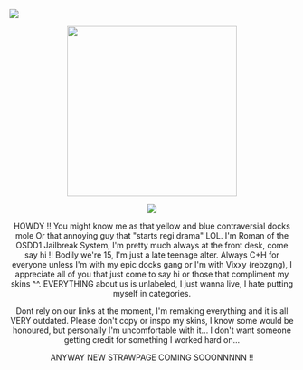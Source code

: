 
![](https://komarev.com/ghpvc/?username=AverageVaeb&color=lightgrey&label= Stinky-Animals )

<p align="center">
<img src="https://i.pinimg.com/originals/7e/c9/65/7ec9655f7ed016299f6ef6a75ed7f0de.jpg" width=300 height=300>
</p>



<div align="center">
<p align="center">
  <a href="https://spotify-github-profile.kittinanx.com/api/view?uid=d1bqsmqsv5xny71hcpjc38d4t&redirect=true">
    <img src="https://spotify-github-profile.kittinanx.com/api/view?uid=d1bqsmqsv5xny71hcpjc38d4t&cover_image=true&theme=natemoo-re&show_offline=true&background_color=2b285d&interchange=false&profanity=false&bar_color=ecc279&bar_color_cover=false">
  </a>
</p>

HOWDY !!
You might know me as that yellow and blue contraversial docks mole
Or that annoying guy that "starts regi drama" LOL.
I'm Roman of the OSDD1 Jailbreak System, I'm pretty much always at the front desk, come say hi !!
Bodily we're 15, I'm just a late teenage alter.
Always C+H for everyone unless I'm with my epic docks gang or I'm with Vixxy (rebzgng),
I appreciate all of you that just come to say hi or those that compliment my skins ^^.
EVERYTHING about us is unlabeled, I just wanna live, I hate putting myself in categories.
</p>
Dont rely on our links at the moment, I'm remaking everything and it is all VERY outdated.
Please don't copy or inspo my skins, I know some would be honoured, but personally I'm uncomfortable with it... I don't want someone getting credit for something I worked hard on...
</p>
ANYWAY NEW STRAWPAGE COMING SOOONNNNN !!

